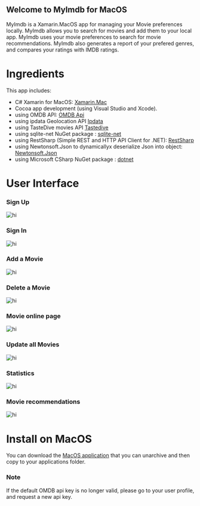 ## Welcome to MyImdb for MacOS

MyImdb is a Xamarin.MacOS app for managing your Movie preferences locally. MyImdb allows you to search for movies and add them to your local app. MyImdb uses your movie preferences to search for movie recommendations. MyImdb also generates a report of your prefered genres, and compares your ratings with IMDB ratings.

# Ingredients

This app includes:

- C# Xamarin for MacOS: <a href="https://docs.microsoft.com/en-us/xamarin/mac/">Xamarin.Mac</a>
- Cocoa app development (using Visual Studio and Xcode).
- using OMDB API: <a href="http://www.omdbapi.com">OMDB Api</a>
- using ipdata Geolocation API <a href="https://ipdata.co">Ipdata</a>
- using TasteDive movies API <a href="https://tastedive.com">Tastedive</a>
- using sqlite-net NuGet package : <a href="https://github.com/praeclarum/sqlite-net">sqlite-net</a>
- using RestSharp (Simple REST and HTTP API Client for .NET): <a href="http://restsharp.org">RestSharp</a>
- using Newtonsoft.Json to dynamicallyx deserialize Json into object: <a href="https://www.newtonsoft.com/json">Newtonsoft.Json</a>
- using Microsoft CSharp NuGet package : <a href="https://dotnet.microsoft.com">dotnet</a>

# User Interface

### Sign Up

<img src="https://github.com/AndreaDaVinci/MyImdb/raw/master/MyImdbMac/Resources/gif_sign_up.gif" alt="hi" class="center"/>

### Sign In

<img src="https://github.com/AndreaDaVinci/MyImdb/raw/master/MyImdbMac/Resources/gif_sign_in.gif" alt="hi" class="center"/>

### Add a Movie

<img src="https://github.com/AndreaDaVinci/MyImdb/raw/master/MyImdbMac/Resources/gif_add_movie.gif" alt="hi" class="center"/>

### Delete a Movie

<img src="https://github.com/AndreaDaVinci/MyImdb/raw/master/MyImdbMac/Resources/gif_delete_movie.gif" alt="hi" class="center"/>

### Movie online page

<img src="https://github.com/AndreaDaVinci/MyImdb/raw/master/MyImdbMac/Resources/gif_online_page.gif" alt="hi" class="center"/>

### Update all Movies

<img src="https://github.com/AndreaDaVinci/MyImdb/raw/master/MyImdbMac/Resources/gif_update_all.gif" alt="hi" class="center"/>

### Statistics

<img src="https://github.com/AndreaDaVinci/MyImdb/raw/master/MyImdbMac/Resources/gif_statistics.gif" alt="hi" class="center"/>

### Movie recommendations

<img src="https://github.com/AndreaDaVinci/MyImdb/raw/master/MyImdbMac/Resources/gif_recommendations.gif" alt="hi" class="center"/>

# Install on MacOS
You can download the [MacOS application](https://github.com/AndreaDaVinci/MyImdb/raw/master/Download/My%20Imdb.app.zip) that you can unarchive and then copy to your applications folder.

### Note

If the default OMDB api key is no longer valid, please go to your user profile, and request a new api key.
